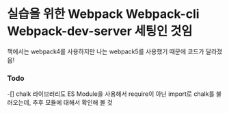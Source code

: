 # 실습을 위한 Webpack Webpack-cli Webpack-dev-server 세팅인 것임

책에서는 webpack4를 사용하지만 나는 webpack5를 사용했기 때문에 코드가 달라졌음!

### Todo

-[] chalk 라이브러리도 ES Module을 사용해서 require이 아닌 import로 chalk를 불러오는데, 추후 모듈에 대해서 확인해 볼 것
